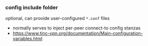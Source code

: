 
### config include folder

optional, can provide user-configured `*.conf` files
* normally serves to inject per-peer connect-to config stanzas
* https://www.tinc-vpn.org/documentation/Main-configuration-variables.html

